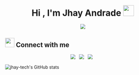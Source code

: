 <h1 align="center">Hi , I'm Jhay Andrade <img src="https://media.giphy.com/media/hvRJCLFzcasrR4ia7z/giphy.gif" width="35"></h1>
<p align="center">
  <a href="https://github.com/jhay-tech/jhay-tech/tree/main"><img src="https://readme-typing-svg.herokuapp.com?font=Oswald&duration=5000&background=FF000000&center=true&lines=Information+Technology+Bachelors+Degree+Graduate;Aspiring+Web+Developer;Competitive+Programmer"></a>
</p>

## <img src="https://media.giphy.com/media/iY8CRBdQXODJSCERIr/giphy.gif" width="30px"> Connect with me


<p align="center">
<img src ="https://img.shields.io/badge/Gmail-D14836?style=plastic&logo=gmail&logoColor=white">&nbsp;&nbsp;
<img src="https://img.shields.io/badge/Discord-%237289DA.svg?style=plastic&logo=discord&logoColor=white">&nbsp;&nbsp;
<img src="https://img.shields.io/badge/LinkedIn-%230077B5.svg?style=plastic&logo=LinkedIn&logoColor=white">&nbsp;&nbsp;
</p>


![jhay-tech's GitHub stats](https://github-readme-stats.vercel.app/api?username=jhay-tech&show_icons=true&theme=midnight-purple&hide=contribs)


<!---
jhay-tech/jhay-tech is a ✨ special ✨ repository because its `README.md` (this file) appears on your GitHub profile.
You can click the Preview link to take a look at your changes.
--->
